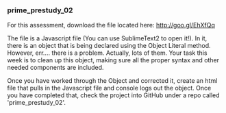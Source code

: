 <h3>prime_prestudy_02</h3>

For this assessment, download the file located here: http://goo.gl/EhXfQq

The file is a Javascript file (You can use SublimeText2 to open it!). In it, there is an object that is being declared using the Object Literal method. However, err.... there is a problem. Actually, lots of them. Your task this week is to clean up this object, making sure all the proper syntax and other needed components are included.

Once you have worked through the Object and corrected it, create an html file that pulls in the Javascript file and console logs out the object. Once you have completed that, check the project into GitHub under a repo called 'prime_prestudy_02'.
